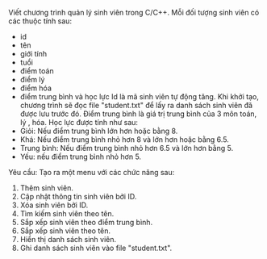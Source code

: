 Viết chương trình quản lý sinh viên trong C/C++. 
Mỗi đối tượng sinh viên có các thuộc tính sau: 
- id 
- tên 
- giới tính
- tuổi 
- điểm toán 
- điểm lý 
- điểm hóa 
- điểm trung bình và học lực
Id là mã sinh viên tự động tăng. 
Khi khởi tạo, chương trình sẽ đọc file "student.txt" để lấy ra danh sách sinh viên đã được lưu trước đó. 
Điểm trung bình là giá trị trung bình của 3 môn toán, lý , hóa. 
Học lực được tính như sau: 
- Giỏi: Nếu điểm trung bình lớn hơn hoặc bằng 8. 
- Khá: Nếu điểm trung bình nhỏ hơn 8 và lớn hơn hoặc bằng 6.5. 
- Trung bình: Nếu điểm trung bình nhỏ hơn 6.5 và lớn hơn bằng 5.
- Yếu: nếu điểm trung bình nhỏ hơn 5.

 Yêu cầu: Tạo ra một menu với các chức năng sau: 
 1. Thêm sinh viên. 
 2. Cập nhật thông tin sinh viên bởi ID. 
 3. Xóa sinh viên bởi ID. 
 4. Tìm kiếm sinh viên theo tên. 
 5. Sắp xếp sinh viên theo điểm trung bình. 
 6. Sắp xếp sinh viên theo tên. 
 7. Hiển thị danh sách sinh viên. 
 8. Ghi danh sách sinh viên vào file "student.txt".


